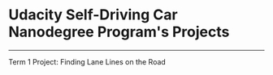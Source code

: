 # Udacity Self-Driving Car Nanodegree Program's Projects

---

Term 1
Project: Finding Lane Lines on the Road
